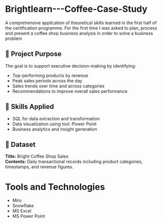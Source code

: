 # Brightlearn---Coffee-Case-Study
A comprehensive application of theoretical skills learned in the first half of the certification programme. For the first time I was asked to plan, process and present a coffee shop business analysis in order to solve a business problem

## 📌 Project Purpose

The goal is to support executive decision-making by identifying:

- Top-performing products by revenue
- Peak sales periods across the day
- Sales trends over time and across categories
- Recommendations to improve overall sales performance

## 🧠 Skills Applied

- SQL for data extraction and transformation
- Data visualization using tool :Power Point
- Business analytics and insight generation

## 📁 Dataset

**Title:** Bright Coffee Shop Sales  
**Contents:** Daily transactional records including product categories, timestamps, and revenue figures.




# Tools and Technologies  
- Miro
- Snowflake
- MS Excel
- MS Power Point
